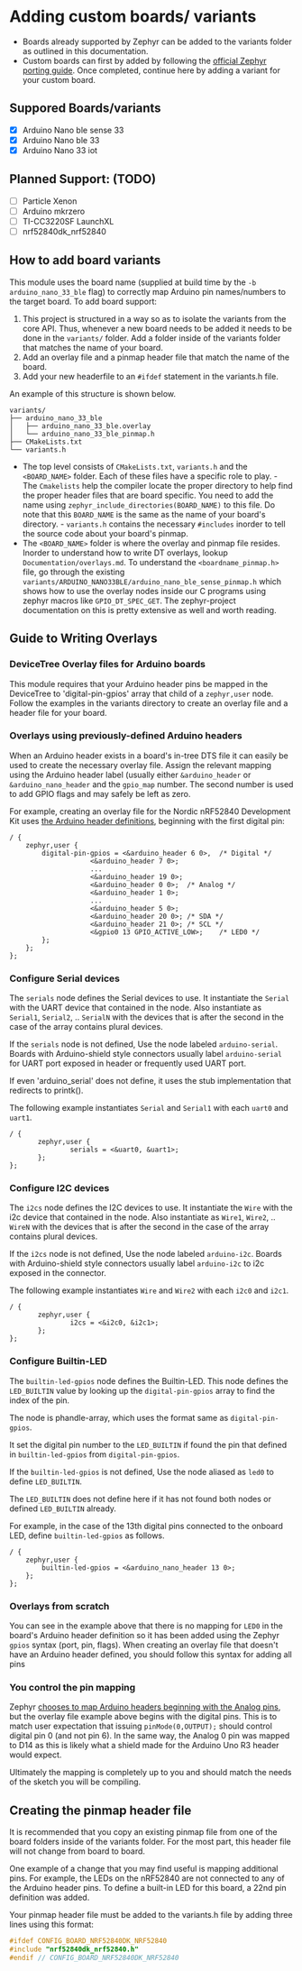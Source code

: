 # Adding custom boards/ variants

- Boards already supported by Zephyr can be added to the variants folder as outlined in this documentation.
- Custom boards can first by added by following the [official Zephyr porting guide](https://docs.zephyrproject.org/latest/hardware/porting/board_porting.html).
Once completed, continue here by adding a variant for your custom board.

## Suppored Boards/variants

- [X] Arduino Nano ble sense 33
- [X] Arduino Nano ble 33
- [X] Arduino Nano 33 iot

## Planned Support: (TODO)
- [ ] Particle Xenon
- [ ] Arduino mkrzero
- [ ] TI-CC3220SF LaunchXL
- [ ] nrf52840dk_nrf52840

## How to add board variants

This module uses the board name (supplied at build time by the `-b
arduino_nano_33_ble` flag) to correctly map Arduino pin names/numbers to the
target board. To add board support:

1. This project is structured in a way so as to isolate the variants from the core API. Thus, whenever a new board
needs to be added it needs to be done in the `variants/` folder.
Add a folder inside of the variants folder that matches the name of your board.
2. Add an overlay file and a pinmap header file that match the name of the board.
3. Add your new headerfile to an `#ifdef` statement in the variants.h file.

An example of this structure is shown below.

```tree
variants/
├── arduino_nano_33_ble
│   ├── arduino_nano_33_ble.overlay
│   └── arduino_nano_33_ble_pinmap.h
├── CMakeLists.txt
└── variants.h

```

- The top level consists of `CMakeLists.txt`, `variants.h` and the `<BOARD_NAME>` folder. Each of these files have a specific role to play.
		- The `Cmakelists` help the compiler locate the proper directory to help find the proper header files that are board specific. You need to add the name using `zephyr_include_directories(BOARD_NAME)` to this file. Do note that this `BOARD_NAME` is the same as the name of your board's directory.
		- `variants.h` contains the necessary `#includes` inorder to tell the source code about your board's pinmap.
- The `<BOARD_NAME>` folder is where the overlay and pinmap file resides. Inorder to understand how to write DT overlays, lookup `Documentation/overlays.md`. To understand the `<boardname_pinmap.h>` file, go through the existing `variants/ARDUINO_NANO33BLE/arduino_nano_ble_sense_pinmap.h` which shows how to use the overlay nodes inside our C programs using zephyr macros like `GPIO_DT_SPEC_GET`. The zephyr-project documentation on this is pretty extensive as well and worth reading.

## Guide to Writing Overlays

### DeviceTree Overlay files for Arduino boards

This module requires that your Arduino header pins be mapped in the DeviceTree
to 'digital-pin-gpios' array that child of a `zephyr,user` node. Follow the
examples in the variants directory to create an overlay file and a header file
for your board.

### Overlays using previously-defined Arduino headers

When an Arduino header exists in a board's in-tree DTS file it can easily be
used to create the necessary overlay file. Assign the relevant mapping using the
Arduino header label (usually either `&arduino_header` or `&arduino_nano_header`
and the `gpio_map` number. The second number is used to add GPIO flags and may
safely be left as zero.

For example, creating an overlay file for the Nordic nRF52840 Development Kit
uses [the Arduino header definitions](https://github.com/zephyrproject-rtos/zephyr/blob/6f8ee2cdf7dd4d746de58909204ea0ce156d5bb4/boards/arm/nrf52840dk_nrf52840/nrf52840dk_nrf52840.dts#L74-L101), beginning with the first digital pin:

```
/ {
	zephyr,user {
		digital-pin-gpios = <&arduino_header 6 0>,	/* Digital */
				    <&arduino_header 7 0>;
				    ...
				    <&arduino_header 19 0>;
				    <&arduino_header 0 0>;	/* Analog */
				    <&arduino_header 1 0>;
				    ...
				    <&arduino_header 5 0>;
				    <&arduino_header 20 0>;	/* SDA */
				    <&arduino_header 21 0>;	/* SCL */
				    <&gpio0 13 GPIO_ACTIVE_LOW>;	/* LED0 */
		};
	};
};
```

### Configure Serial devices

The `serials` node defines the Serial devices to use.
It instantiate the `Serial` with the UART device that contained in the node.
Also instantiate as `Serial1`, `Serial2`, .. `SerialN` with the devices that is
after the second in the case of the array contains plural devices.

If the `serials` node is not defined, Use the node labeled `arduino-serial`.
Boards with Arduino-shield style connectors usually label `arduino-serial` for
UART port exposed in header or frequently used UART port.

If even 'arduino_serial' does not define, it uses the stub implementation
that redirects to printk().

The following example instantiates `Serial` and `Serial1` with each `uart0` and `uart1`.

```
/ {
       zephyr,user {
               serials = <&uart0, &uart1>;
       };
};
```

### Configure I2C devices

The `i2cs` node defines the I2C devices to use.
It instantiate the `Wire` with the i2c device that contained in the node.
Also instantiate as `Wire1`, `Wire2`, .. `WireN` with the devices
that is after the second in the case of the array contains plural devices.

If the `i2cs` node is not defined, Use the node labeled `arduino-i2c`.
Boards with Arduino-shield style connectors usually label `arduino-i2c`
to i2c exposed in the connector.

The following example instantiates `Wire` and `Wire2` with each `i2c0` and `i2c1`.

```
/ {
       zephyr,user {
               i2cs = <&i2c0, &i2c1>;
       };
};
```

### Configure Builtin-LED

The `builtin-led-gpios` node defines the Builtin-LED.
This node defines the `LED_BUILTIN` value by looking up the `digital-pin-gpios`
array to find the index of the pin.

The node is phandle-array, which uses the format same as `digital-pin-gpios`.

It set the digital pin number to the `LED_BUILTIN` if found the pin
that defined in `builtin-led-gpios` from `digital-pin-gpios`.

If the `builtin-led-gpios` is not defined, Use the node aliased as `led0`
to define `LED_BUILTIN`.

The `LED_BUILTIN` does not define here if it has not found both nodes or
defined `LED_BUILTIN` already.

For example, in the case of the 13th digital pins connected to the onboard LED,
define `builtin-led-gpios` as follows.

```
/ {
	zephyr,user {
		builtin-led-gpios = <&arduino_nano_header 13 0>;
	};
};
```

### Overlays from scratch

You can see in the example above that there is no mapping for `LED0` in the
board's Arduino header definition so it has been added using the Zephyr `gpios`
syntax (port, pin, flags). When creating an overlay file that doesn't have an
Arduino header defined, you should follow this syntax for adding all pins

### You control the pin mapping

Zephyr [chooses to map Arduino headers beginning with the Analog
pins](https://docs.zephyrproject.org/latest/build/dts/api/bindings/gpio/arduino-header-r3.html),
but the overlay file example above begins with the digital pins. This is to
match user
expectation that issuing `pinMode(0,OUTPUT);` should control digital pin 0 (and
not pin 6). In the same way, the Analog 0 pin was mapped to D14 as this is
likely what a shield made for the Arduino Uno R3 header would expect.

Ultimately the mapping is completely up to you and should match the needs of the
sketch you will be compiling.

## Creating the pinmap header file

It is recommended that you copy an existing pinmap file from one of the board
folders inside of the variants folder. For the most part, this header file will
not change from board to board.

One example of a change that you may find useful is mapping additional pins. For
example, the LEDs on the nRF52840 are not connected to any of the Arduino header
pins. To define a built-in LED for this board, a 22nd pin definition was added.

Your pinmap header file must be added to the variants.h file by adding three
lines using this format:

```c
#ifdef CONFIG_BOARD_NRF52840DK_NRF52840
#include "nrf52840dk_nrf52840.h"
#endif // CONFIG_BOARD_NRF52840DK_NRF52840
```
